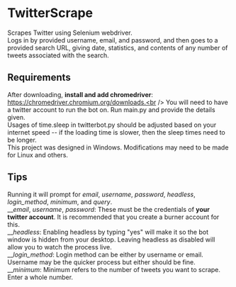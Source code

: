 # TwitterScrape
Scrapes Twitter using Selenium webdriver.<br />
Logs in by provided username, email, and password, and then goes to a provided search URL, giving date, statistics, and contents of any number of tweets associated with the search.

## Requirements
After downloading, **install and add chromedriver**: https://chromedriver.chromium.org/downloads.<br />
You will need to have a twitter account to run the bot on. Run main.py and provide the details given.<br />
Usages of time.sleep in twitterbot.py should be adjusted based on your internet speed -- if the loading time is slower, then the sleep times need to be longer. <br />
This project was designed in Windows. Modifications may need to be made for Linux and others.  

## Tips
Running it will prompt for *email*, *username*, *password*, *headless*, *login_method*, *minimum*, and *query*.<br />
__*email*, *username*, *password*: These must be the credentials of **your twitter account**. It is recommended that you create a burner account for this. <br />
__*headless*: Enabling headless by typing "yes" will make it so the bot window is hidden from your desktop. Leaving headless as disabled will allow you to watch the process live.<br />
__*login_method*: Login method can be either by username or email. Username may be the quicker process but either should be fine. <br />
__*minimum*: Minimum refers to the number of tweets you want to scrape. Enter a whole number.
